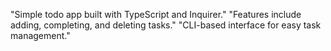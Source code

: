 "Simple todo app built with TypeScript and Inquirer."
"Features include adding, completing, and deleting tasks."
"CLI-based interface for easy task management."